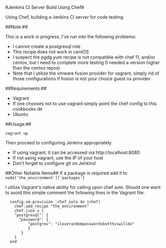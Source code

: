 #Jenkins CI Server Build Using Chef#

Using Chef, building a Jenkins CI server for code testing

##Note:##

This is a work in progress, I've run into the following problems:

 - I cannot create a postgresql role
 - This recipe does not work in centOS
  - I suspect the pgdg yum recipe is not compatible with chef 11, and/or centos, but I need to complete more testing (I needed a version higher than the centos repos)
- Note that I utilize the vmware fusion provider for vagrant, simply rid of those configurations if fusion is not your choice guest os provider

##Requirements:##
 - Vagrant
  - If one chooses not to use vagrant simply point the chef config to this cookbooks dir
 - Ubuntu

##Usage:##

    vagrant up

Then proceed to configuring Jenkins appropriately
 - If using vagrant, it can be accessed via http://localhost:8080
 - If not using vagrant, use the IP of your host
 - Don't forget to configure git on Jenkins!

##Other Notable Items##
If a package is required add it to `node['the_environment']['packages']`

I utilize Vagrant's native ability for calling upon chef solo.  Should one want to avoid this simple comment the following lines in the Vagrant file:

      config.vm.provision :chef_solo do |chef|
        chef.add_recipe "the_environment"
        chef.json = {
        "postgresql": {
          "password": {
              "postgres": "iloverandompasswordsbutthiswilldo"
              }
           }
        }
      end

